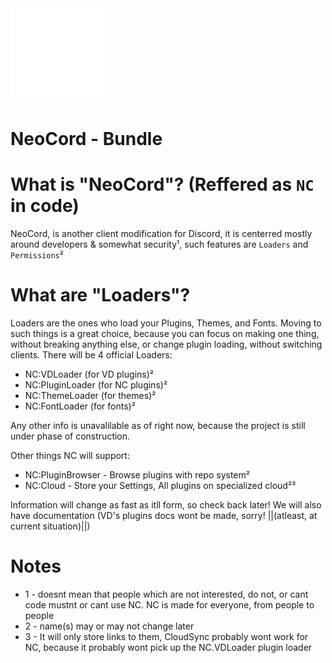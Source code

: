 <img src="src/assets/icons/logo.png" alt="NC Logo" width="150" height="auto">

# NeoCord - Bundle

# What is "NeoCord"? (Reffered as `NC` in code)

NeoCord, is another client modification for Discord, it is centerred mostly around developers & somewhat security¹, such features are `Loaders` and `Permissions`²

# What are "Loaders"?

Loaders are the ones who load your Plugins, Themes, and Fonts. Moving to such things is a great choice, because you can focus on making one thing, without breaking anything else, or change plugin loading, without switching clients. There will be 4 official Loaders:
* NC:VDLoader (for VD plugins)²
* NC:PluginLoader (for NC plugins)²
* NC:ThemeLoader (for themes)²
* NC:FontLoader (for fonts)²

Any other info is unavalilable as of right now, because the project is still under phase of construction.

Other things NC will support:
* NC:PluginBrowser - Browse plugins with repo system²
* NC:Cloud - Store your Settings, All plugins on specialized cloud²³

Information will change as fast as itll form, so check back later! We will also have documentation (VD's plugins docs wont be made, sorry! ||(atleast, at current situation)||)

# Notes

* 1 - doesnt mean that people which are not interested, do not, or cant code mustnt or cant use NC. NC is made for everyone, from people to people
* 2 - name(s) may or may not change later
* 3 - It will only store links to them, CloudSync probably wont work for NC, because it probably wont pick up the NC.VDLoader plugin loader
